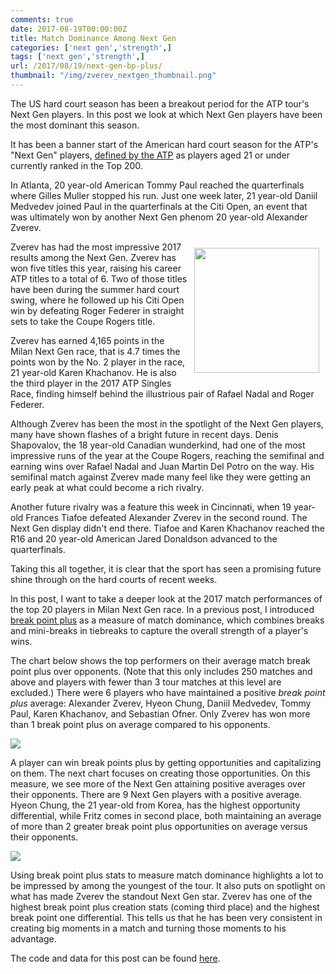 ```yaml
---
comments: true
date: 2017-08-19T00:00:00Z
title: Match Dominance Among Next Gen
categories: ['next gen','strength',]
tags: ['next gen','strength',]
url: /2017/08/19/next-gen-bp-plus/
thumbnail: "/img/zverev_nextgen_thumbnail.png"
---
```


The US hard court season has been a breakout period for the ATP tour's Next Gen players. In this post we look at which Next Gen players have been the most dominant this season.

<!--more-->


It has been a banner start of the American hard court season for the ATP's "Next Gen" players, [defined by the ATP](http://www.atpworldtour.com/en/news/nextgen) as players aged 21 or under currently ranked in the Top 200.  

In Atlanta, 20 year-old American Tommy Paul reached the quarterfinals where Gilles Muller stopped his run. Just one week later, 21 year-old Daniil Medvedev joined Paul in the quarterfinals at the Citi Open, an event that was ultimately won by another Next Gen phenom 20 year-old Alexander Zverev.

<div style="float:right;padding:2%;">
<img src="/img/zverev_nextgen_thumbnail.png" width=200 />
</div>

Zverev has had the most impressive 2017 results among the Next Gen. Zverev has won five titles this year, raising his career ATP titles to a total of 6. Two of those titles have been during the summer hard court swing, where he followed up his Citi Open win by defeating Roger Federer in straight sets to take the Coupe Rogers title. 

Zverev has earned 4,165 points in the Milan Next Gen race, that is 4.7 times the points won by the No. 2 player in the race, 21 year-old Karen Khachanov. He is also the third player in the 2017 ATP Singles Race, finding himself behind the illustrious pair of Rafael Nadal and Roger Federer.

Although Zverev has been the most in the spotlight of the Next Gen players, many have shown flashes of a bright future in recent days. Denis Shapovalov, the 18 year-old Canadian wunderkind, had one of the most impressive runs of the year at the Coupe Rogers, reaching the semifinal and earning wins over Rafael Nadal and Juan Martin Del Potro on the way. His semifinal match against Zverev made many feel like they were getting an early peak at what could become a rich rivalry.


Another future rivalry was a feature this week in Cincinnati, when 19 year-old Frances Tiafoe defeated Alexander Zverev in the second round. The Next Gen display didn't end there. Tiafoe and Karen Khachanov reached the R16 and 20 year-old American Jared Donaldson advanced to the quarterfinals.

Taking this all together, it is clear that the sport has seen a promising future shine through on the hard courts of recent weeks. 


In this post, I want to take a deeper look at the 2017 match performances of the top 20 players in Milan Next Gen race. In a previous post, I introduced [break point plus](http://on-the-t.com/2017/07/16/match-dominance/) as a measure of match dominance, which combines breaks and mini-breaks in tiebreaks to capture the overall strength of a player's wins.


The chart below shows the top performers on their average match break point plus over opponents. (Note that this only includes 250 matches and above and players with fewer than 3 tour matches at this level are excluded.) There were 6 players who have maintained a positive _break point plus_ average: Alexander Zverev, Hyeon Chung, Daniil Medvedev, Tommy Paul, Karen Khachanov, and Sebastian Ofner. Only Zverev has won more than 1 break point plus on average compared to his opponents.  

<img src="/img/nextgen_bpplus.png" />

A player can win break points plus by getting opportunities and capitalizing on them. The next chart focuses on creating those opportunities. On this measure, we see more of the Next Gen attaining positive averages over their opponents. There are 9 Next Gen players with a positive average. Hyeon Chung, the 21 year-old from Korea, has the highest opportunity differential, while Fritz comes in second place, both maintaining an average of more than 2 greater break point plus opportunities on average versus their opponents.


<img src="/img/nextgen_bpplus_chances.png" />

Using break point plus stats to measure match dominance highlights a lot to be impressed by among the youngest of the tour. It also puts on spotlight on what has made Zverev the standout Next Gen star. Zverev has one of the highest break point plus creation stats (coming third place) and the highest break point one differential. This tells us that he has been very consistent in creating big moments in a match and turning those moments to his advantage.

The code and data for this post can be found [here](https://github.com/skoval/sports-blog/tree/master/R).






